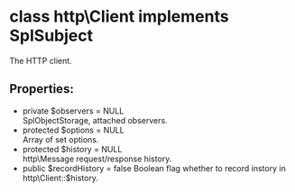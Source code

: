 # class http\Client implements SplSubject

The HTTP client.

## Properties:

* private $observers = NULL  
  SplObjectStorage, attached observers.
* protected $options = NULL  
  Array of set options.
* protected $history = NULL  
  http\Message request/response history.
* public $recordHistory = false  
  Boolean flag whether to record instory in http\Client::$history.
